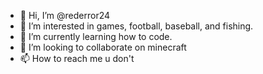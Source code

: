 - 👋 Hi, I’m @rederror24
- 👀 I’m interested in games, football, baseball, and fishing.
- 🌱 I’m currently learning how to code.
- 💞️ I’m looking to collaborate on minecraft
- 📫 How to reach me u don't

<!---
rederror24/rederror24 is a ✨ special ✨ repository because its `README.md` (this file) appears on your GitHub profile.
You can click the Preview link to take a look at your changes.
--->
